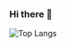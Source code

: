 ### Hi there 👋

![Top Langs](https://github-readme-stats.vercel.app/api/top-langs/?username=Nonolp&hide_progress=true)
